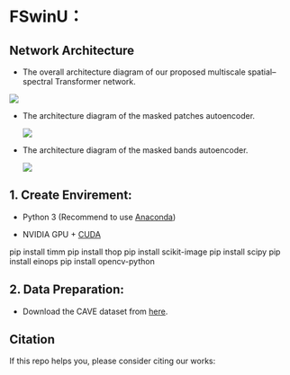 
# FSwinU：




## Network Architecture

- The overall architecture diagram of our proposed multiscale spatial–spectral Transformer network.
  <!-- ![Illustration of MSST-Net](figure/framework.png) -->

<div aligh=center witdh="200"><img src="figure/framework.png"></div>


- The architecture diagram of the masked patches autoencoder.
  <!-- ![Illustration of hsi pretrain](figure/pretrain_hsi.png) -->
  <img src="figure/pretrain_hsi.png" aligh=center witdh="50px">


- The architecture diagram of the masked bands autoencoder.
  <!-- ![Illustration of msi pretrain](figure/pretrain_msi.png) -->
  <img src="figure/pretrain_msi.png" aligh=center witdh="50px">



## 1. Create Envirement:

- Python 3 (Recommend to use [Anaconda](https://www.anaconda.com/download/#linux))

- NVIDIA GPU + [CUDA](https://developer.nvidia.com/cuda-downloads)

pip install timm
pip install thop
pip install scikit-image
pip install scipy
pip install einops
pip install opencv-python
## 2. Data Preparation:

- Download the CAVE dataset from <a href="https://www1.cs.columbia.edu/CAVE/databases/multispectral">here</a>.


## Citation

If this repo helps you, please consider citing our works:


